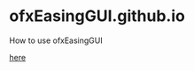 # ofxEasingGUI.github.io
How to use ofxEasingGUI

[here](https://kazukiomata.github.io/ofxEasingGUI.github.io/)
